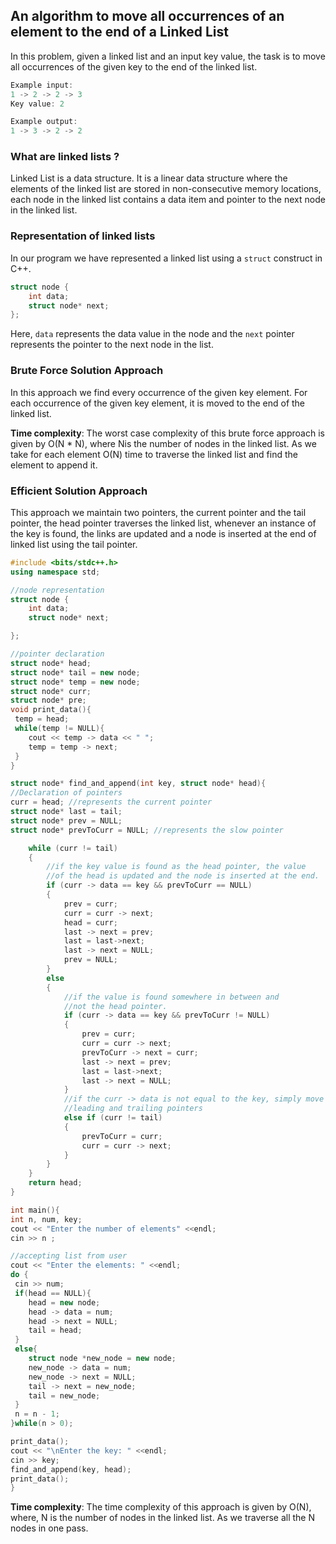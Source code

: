## An algorithm to move all occurrences of an element to the end of a Linked List
In this problem, given a linked list and an input key value, the task is to move all occurrences of the
given key to the end of the linked list.

```cpp
Example input:
1 -> 2 -> 2 -> 3
Key value: 2

Example output:
1 -> 3 -> 2 -> 2
```

### What are linked lists ?
Linked List is a data structure. It is a linear data structure where the elements of the linked list are stored in non-consecutive
memory locations, each node in the linked list contains a data item and pointer to the next node in the linked list.

### Representation of linked lists
In our program we have represented a linked list using a `struct` construct in C++.
```cpp
struct node {
    int data;
    struct node* next;
};
```
Here, `data` represents the data value in the node and the `next` pointer represents the pointer to the next node in the list.

### Brute Force Solution Approach
In this approach we find every occurrence of the given key element. For each occurrence of
the given key element, it is moved to the end of the linked list. <br/>

__Time complexity__: The worst case complexity of this brute force approach is given by O(N * N), where Nis the number of nodes in the linked list.
As we take for each element O(N) time to traverse the linked list and find the element to append it.

### Efficient Solution Approach
This approach we maintain two pointers, the current pointer and the tail pointer, the head pointer traverses the linked list, whenever an instance of the key is found, the links are updated and a node is inserted at the end of linked list using the tail pointer.

```cpp
#include <bits/stdc++.h>
using namespace std;

//node representation
struct node {
    int data;
    struct node* next;

};

//pointer declaration
struct node* head;
struct node* tail = new node;
struct node* temp = new node;
struct node* curr;
struct node* pre;
void print_data(){
 temp = head;
 while(temp != NULL){
    cout << temp -> data << " ";
    temp = temp -> next;
 }
}

struct node* find_and_append(int key, struct node* head){
//Declaration of pointers
curr = head; //represents the current pointer
struct node* last = tail;
struct node* prev = NULL;
struct node* prevToCurr = NULL; //represents the slow pointer

    while (curr != tail)
    {
        //if the key value is found as the head pointer, the value
        //of the head is updated and the node is inserted at the end.
        if (curr -> data == key && prevToCurr == NULL)
        {
            prev = curr;
            curr = curr -> next;
            head = curr;
            last -> next = prev;
            last = last->next;
            last -> next = NULL;
            prev = NULL;
        }
        else
        {
            //if the value is found somewhere in between and
            //not the head pointer.
            if (curr -> data == key && prevToCurr != NULL)
            {
                prev = curr;
                curr = curr -> next;
                prevToCurr -> next = curr;
                last -> next = prev;
                last = last->next;
                last -> next = NULL;
            }
            //if the curr -> data is not equal to the key, simply move the
            //leading and trailing pointers
            else if (curr != tail)
            {
                prevToCurr = curr;
                curr = curr -> next;
            }
        }
    }
    return head;
}

int main(){
int n, num, key;
cout << "Enter the number of elements" <<endl;
cin >> n ;

//accepting list from user
cout << "Enter the elements: " <<endl;
do {
 cin >> num;
 if(head == NULL){
    head = new node;
    head -> data = num;
    head -> next = NULL;
    tail = head;
 }
 else{
    struct node *new_node = new node;
    new_node -> data = num;
    new_node -> next = NULL;
    tail -> next = new_node;
    tail = new_node;
 }
 n = n - 1;
}while(n > 0);

print_data();
cout << "\nEnter the key: " <<endl;
cin >> key;
find_and_append(key, head);
print_data();
}
```

__Time complexity__: The time complexity of this approach is given by O(N), where, N is the number of nodes in the linked list. As we traverse all the N nodes in one pass.
